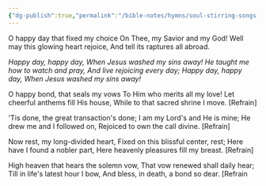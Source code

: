 ```yaml
---
{"dg-publish":true,"permalink":"/bible-notes/hymns/soul-stirring-songs-and-hymns/o-happy-day/","title":"O Happy Day","created":"","updated":""}
---
```



O happy day that fixed my choice
On Thee, my Savior and my God!
Well may this glowing heart rejoice,
And tell its raptures all abroad.

*Happy day, happy day,
When Jesus washed my sins away!
He taught me how to watch and pray,
And live rejoicing every day;
Happy day, happy day,
When Jesus washed my sins away!*

O happy bond, that seals my vows
To Him who merits all my love!
Let cheerful anthems fill His house,
While to that sacred shrine I move. [Refrain]

'Tis done, the great transaction's done;
I am my Lord's and He is mine;
He drew me and I followed on,
Rejoiced to own the call divine. [Refrain]

Now rest, my long-divided heart,
Fixed on this blissful center, rest;
Here have I found a nobler part,
Here heavenly pleasures fill my breast. [Refrain]

High heaven that hears the solemn vow,
That vow renewed shall daily hear;
Till in life's latest hour I bow,
And bless, in death, a bond so dear. [Refrain